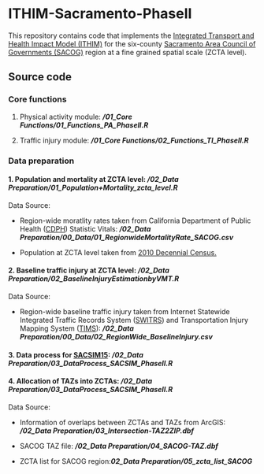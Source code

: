 # ITHIM-Sacramento-PhaseII
This repository contains code that implements the [Integrated Transport and Health Impact Model (ITHIM)](http://www.cedar.iph.cam.ac.uk/research/modelling/ithim/) for the six-county [Sacramento Area Council of Governments (SACOG)](http://www.sacog.org) region at a fine grained spatial scale (ZCTA level).

## Source code ##

### Core functions ###

1. Physical activity module: ***/01_Core Functions/01_Functions_PA_PhaseII.R***

2. Traffic injury module: ***/01_Core Functions/02_Functions_TI_PhaseII.R***

### Data preparation ###

#### 1. Population and mortality at ZCTA level: ***/02_Data Preparation/01_Population+Mortality_zcta_level.R***

Data Source: 

* Region-wide moratlity rates taken from California Department of Public Health ([CDPH](http://https://www.cdph.ca.gov/Programs/CHSI/Pages/Data-and-Statistics-.aspx)) Statistic Vitals: ***/02_Data Preparation/00_Data/01_RegionwideMortalityRate_SACOG.csv***

* Population at ZCTA level taken from [2010 Decennial Census.](https://www.census.gov/programs-surveys/decennial-census/decade.2010.html)

#### 2. Baseline traffic injury at ZCTA level: ***/02_Data Preparation/02_BaselineInjuryEstimationbyVMT.R***

Data Source: 

* Region-wide baseline traffic injury taken from Internet Statewide Integrated Traffic Records System ([SWITRS](https://www.chp.ca.gov/programs-services/services-information/switrs-internet-statewide-integrated-traffic-records-system)) and Transportation Injury Mapping System ([TIMS](https://tims.berkeley.edu)): ***/02_Data Preparation/00_Data/02_RegionWide_BaselineInjury.csv***

#### 3. Data process for [SACSIM15](http://www.sacog.org/sites/main/files/file-attachments/plnrscmte_sacog_travel_model_wkshp_27mar2014.pdf): ***/02_Data Preparation/03_DataProcess_SACSIM_PhaseII.R***

#### 4. Allocation of TAZs into ZCTAs: ***/02_Data Preparation/03_DataProcess_SACSIM_PhaseII.R***

Data Source: 

* Information of overlaps between ZCTAs and TAZs from ArcGIS: ***/02_Data Preparation/03_Intersection-TAZ2ZIP.dbf***

* SACOG TAZ file: ***/02_Data Preparation/04_SACOG-TAZ.dbf***

* ZCTA list for SACOG region:***02_Data Preparation/05_zcta_list_SACOG***


